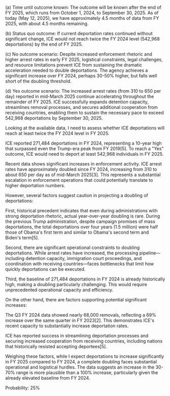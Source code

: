 (a) Time until outcome known: The outcome will be known after the end of FY 2025, which runs from October 1, 2024, to September 30, 2025. As of today (May 12, 2025), we have approximately 4.5 months of data from FY 2025, with about 4.5 months remaining.

(b) Status quo outcome: If current deportation rates continued without significant change, ICE would not reach twice the FY 2024 level (542,968 deportations) by the end of FY 2025.

(c) No outcome scenario: Despite increased enforcement rhetoric and higher arrest rates in early FY 2025, logistical constraints, legal challenges, and resource limitations prevent ICE from sustaining the dramatic acceleration needed to double deportations. The agency achieves a significant increase over FY 2024, perhaps 30-50% higher, but falls well short of the doubling threshold.

(d) Yes outcome scenario: The increased arrest rates (from 310 to 650 per day) reported in mid-March 2025 continue accelerating throughout the remainder of FY 2025. ICE successfully expands detention capacity, streamlines removal processes, and secures additional cooperation from receiving countries, enabling them to sustain the necessary pace to exceed 542,968 deportations by September 30, 2025.

Looking at the available data, I need to assess whether ICE deportations will reach at least twice the FY 2024 level in FY 2025.

ICE reported 271,484 deportations in FY 2024, representing a 10-year high that surpassed even the Trump-era peak from FY 2019[5]. To reach a "Yes" outcome, ICE would need to deport at least 542,968 individuals in FY 2025.

Recent data shows significant increases in enforcement activity. ICE arrest rates have approximately doubled since FY 2024, increasing from 310 to about 650 per day as of mid-March 2025[3]. This represents a substantial escalation in enforcement operations that could potentially translate to higher deportation numbers.

However, several factors suggest caution in projecting a doubling of deportations:

First, historical precedent indicates that even during administrations with strong deportation rhetoric, actual year-over-year doubling is rare. During the previous Trump administration, despite campaign promises of mass deportations, the total deportations over four years (1.5 million) were half those of Obama's first term and similar to Obama's second term and Biden's term[5].

Second, there are significant operational constraints to doubling deportations. While arrest rates have increased, the processing pipeline—including detention capacity, immigration court proceedings, and coordination with receiving countries—faces bottlenecks that limit how quickly deportations can be executed.

Third, the baseline of 271,484 deportations in FY 2024 is already historically high, making a doubling particularly challenging. This would require unprecedented operational capacity and efficiency.

On the other hand, there are factors supporting potential significant increases:

The Q3 FY 2024 data showed nearly 68,000 removals, reflecting a 69% increase over the same quarter in FY 2023[2]. This demonstrates ICE's recent capacity to substantially increase deportation rates.

ICE has reported success in streamlining deportation processes and securing increased cooperation from receiving countries, including nations that historically resisted accepting deportees[5].

Weighing these factors, while I expect deportations to increase significantly in FY 2025 compared to FY 2024, a complete doubling faces substantial operational and logistical hurdles. The data suggests an increase in the 30-70% range is more plausible than a 100% increase, particularly given the already elevated baseline from FY 2024.

Probability: 25%